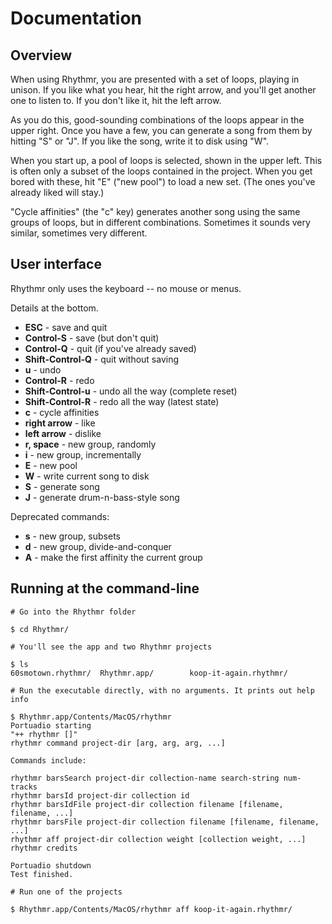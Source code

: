 Documentation
======

## Overview 

When using Rhythmr, you are presented with a set of loops, playing in unison. If you like what you hear, hit the right arrow, and you'll get another one to listen to. If you don't like it, hit the left arrow.

As you do this, good-sounding combinations of the loops appear in the upper right. Once you have a few, you can generate a song from them by hitting "S" or "J". If you like the song, write it to disk using "W".

When you start up, a pool of loops is selected, shown in the upper left. This is often only a subset of the loops contained in the project. When you get bored with these, hit "E" ("new pool") to load a new set. (The ones you've already liked will stay.)

"Cycle affinities" (the "c" key) generates another song using the same groups of loops, but in different combinations. Sometimes it sounds very similar, sometimes very different.

## User interface

Rhythmr only uses the keyboard -- no mouse or menus.

Details at the bottom.

* **ESC** - save and quit
* **Control-S** - save (but don't quit)
* **Control-Q** - quit (if you've already saved)
* **Shift-Control-Q** - quit without saving
* **u** - undo
* **Control-R** - redo
* **Shift-Control-u** - undo all the way (complete reset)
* **Shift-Control-R** - redo all the way (latest state)
* **c** - cycle affinities
* **right arrow** - like
* **left arrow** - dislike
* **r, space** - new group, randomly
* **i** - new group, incrementally
* **E** - new pool
* **W** - write current song to disk
* **S** - generate song
* **J** - generate drum-n-bass-style song

Deprecated commands:
* **s** - new group, subsets
* **d** - new group, divide-and-conquer
* **A** - make the first affinity the current group

## Running at the command-line

    # Go into the Rhythmr folder

    $ cd Rhythmr/

    # You'll see the app and two Rhythmr projects

    $ ls
    60smotown.rhythmr/	Rhythmr.app/		koop-it-again.rhythmr/

    # Run the executable directly, with no arguments. It prints out help info

    $ Rhythmr.app/Contents/MacOS/rhythmr
    Portuadio starting
    "++ rhythmr []"
    rhythmr command project-dir [arg, arg, arg, ...]

    Commands include:

    rhythmr barsSearch project-dir collection-name search-string num-tracks
    rhythmr barsId project-dir collection id
    rhythmr barsIdFile project-dir collection filename [filename, filename, ...]
    rhythmr barsFile project-dir collection filename [filename, filename, ...]
    rhythmr aff project-dir collection weight [collection weight, ...]
    rhythmr credits

    Portuadio shutdown
    Test finished.

    # Run one of the projects

    $ Rhythmr.app/Contents/MacOS/rhythmr aff koop-it-again.rhythmr/
